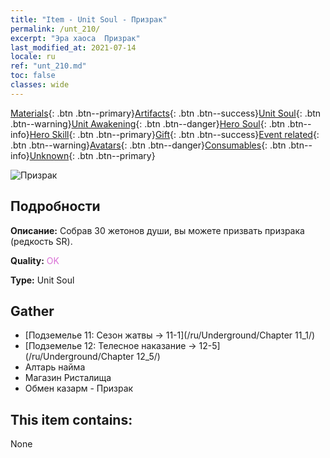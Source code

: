 ```yaml
---
title: "Item - Unit Soul - Призрак"
permalink: /unt_210/
excerpt: "Эра хаоса  Призрак"
last_modified_at: 2021-07-14
locale: ru
ref: "unt_210.md"
toc: false
classes: wide
---
```

 [Materials](/ItemsRU/){: .btn .btn--primary}[Artifacts](/ItemsRU/Artifacts/){: .btn .btn--success}[Unit Soul](/ItemsRU/UnitSoul/){: .btn .btn--warning}[Unit Awakening](/ItemsRU/UnitAwakening/){: .btn .btn--danger}[Hero Soul](/ItemsRU/HeroSoul/){: .btn .btn--info}[Hero Skill](/ItemsRU/HeroSkill/){: .btn .btn--primary}[Gift](/ItemsRU/Gift/){: .btn .btn--success}[Event related](/ItemsRU/Events/){: .btn .btn--warning}[Avatars](/ItemsRU/Avatars/){: .btn .btn--danger}[Consumables](/ItemsRU/Consumables/){: .btn .btn--info}[Unknown](/ItemsRU/Unknown/){: .btn .btn--primary}

 ![Призрак](/images/u/ti_youling.jpg)

## Подробности
 **Описание:** Собрав 30 жетонов души, вы можете призвать призрака (редкость SR).

 **Quality:** <span style="color: #DA70D6">OK</span>

 **Type:** Unit Soul

## Gather

*    [Подземелье 11: Сезон жатвы -> 11-1](/ru/Underground/Chapter 11_1/) 
*    [Подземелье 12: Телесное наказание -> 12-5](/ru/Underground/Chapter 12_5/) 
*    Алтарь найма 
*    Магазин Ристалища 
*    Обмен казарм - Призрак 

## This item contains:

  None

